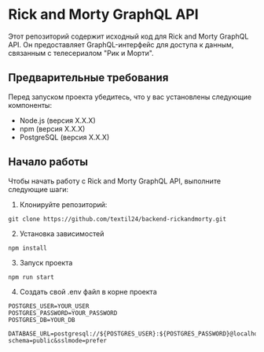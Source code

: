 # Rick and Morty GraphQL API

Этот репозиторий содержит исходный код для Rick and Morty GraphQL API. Он предоставляет GraphQL-интерфейс для доступа к данным, связанным с телесериалом "Рик и Морти".

## Предварительные требования

Перед запуском проекта убедитесь, что у вас установлены следующие компоненты:

- Node.js (версия X.X.X)
- npm (версия X.X.X)
- PostgreSQL (версия X.X.X)

## Начало работы

Чтобы начать работу с Rick and Morty GraphQL API, выполните следующие шаги:

1. Клонируйте репозиторий:

```git clone https://github.com/textil24/backend-rickandmorty.git```

2. Установка зависимостей

```npm install```

3. Запуск проекта

```npm run start```

4. Создать свой .env файл в корне проекта

```
POSTGRES_USER=YOUR_USER
POSTGRES_PASSWORD=YOUR_PASSWORD
POSTGRES_DB=YOUR_DB

DATABASE_URL=postgresql://${POSTGRES_USER}:${POSTGRES_PASSWORD}@localhost:5432/${POSTGRES_DB}?schema=public&sslmode=prefer
```
